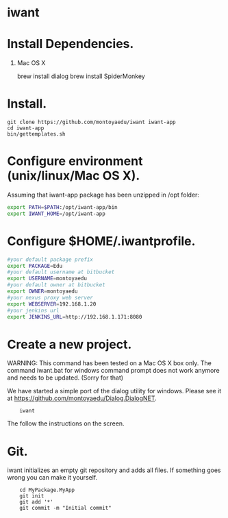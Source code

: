 # iwant

Install Dependencies.
=====================

1. Mac OS X

    brew install dialog
    brew install SpiderMonkey

Install.
========

    git clone https://github.com/montoyaedu/iwant iwant-app
    cd iwant-app
    bin/gettemplates.sh

Configure environment (unix/linux/Mac OS X).
============================================

Assuming that iwant-app package has been unzipped in /opt folder:

`````bash
export PATH=$PATH:/opt/iwant-app/bin
export IWANT_HOME=/opt/iwant-app
`````

Configure $HOME/.iwantprofile.
==============================

`````bash
#your default package prefix
export PACKAGE=Edu
#your default username at bitbucket
export USERNAME=montoyaedu
#your default owner at bitbucket
export OWNER=montoyaedu
#your nexus proxy web server
export WEBSERVER=192.168.1.20
#your jenkins url
export JENKINS_URL=http://192.168.1.171:8080
`````

Create a new project.
=====================

WARNING: This command has been tested on a Mac OS X box only. The command iwant.bat for windows command prompt does not work anymore and needs to be updated. (Sorry for that)

We have started a simple port of the dialog utility for windows. Please see it at https://github.com/montoyaedu/Dialog.DialogNET.

`````
    iwant
`````

The follow the instructions on the screen.

Git.
====

iwant initializes an empty git repository and adds all files. If something goes wrong you can make it yourself.

`````
    cd MyPackage.MyApp
    git init
    git add '*'
    git commit -m "Initial commit"
`````
